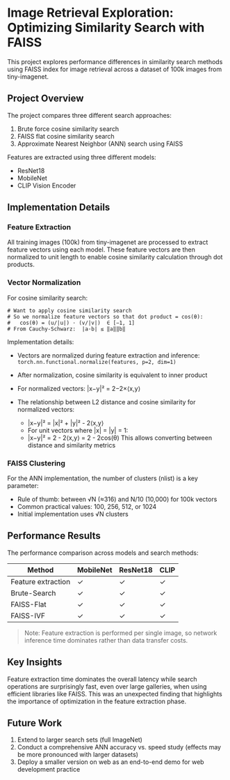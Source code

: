 # Image Retrieval Exploration: Optimizing Similarity Search with FAISS

This project explores performance differences in similarity search methods using FAISS index for image retrieval across a dataset of 100k images from tiny-imagenet.

## Project Overview

The project compares three different search approaches:
1. Brute force cosine similarity search
2. FAISS flat cosine similarity search
3. Approximate Nearest Neighbor (ANN) search using FAISS

Features are extracted using three different models:
- ResNet18
- MobileNet
- CLIP Vision Encoder

## Implementation Details

### Feature Extraction

All training images (100k) from tiny-imagenet are processed to extract feature vectors using each model. These feature vectors are then normalized to unit length to enable cosine similarity calculation through dot products.

### Vector Normalization

For cosine similarity search:
```
# Want to apply cosine similarity search
# So we normalize feature vectors so that dot product = cos(θ):
#   cos(θ) = (u/|u|) · (v/|v|)  ∈ [−1, 1]
# From Cauchy-Schwarz:  |a·b| ≤ ‖a‖‖b‖
```

Implementation details:
- Vectors are normalized during feature extraction and inference: `torch.nn.functional.normalize(features, p=2, dim=1)`
- After normalization, cosine similarity is equivalent to inner product
- For normalized vectors: |x−y|² = 2−2×⟨x,y⟩


- The relationship between L2 distance and cosine similarity for normalized vectors:
  - |x−y|² = |x|² + |y|² - 2⟨x,y⟩
  - For unit vectors where |x| = |y| = 1:
  - |x−y|² = 2 - 2⟨x,y⟩ = 2 - 2cos(θ)
This allows converting between distance and similarity metrics

### FAISS Clustering

For the ANN implementation, the number of clusters (nlist) is a key parameter:
- Rule of thumb: between √N (≈316) and N/10 (10,000) for 100k vectors
- Common practical values: 100, 256, 512, or 1024
- Initial implementation uses √N clusters

## Performance Results

The performance comparison across models and search methods:

| Method | MobileNet | ResNet18 | CLIP |
|--------|-----------|----------|------|
| Feature extraction | ✓ | ✓ | ✓ |
| Brute-Search | ✓ | ✓ | ✓ |
| FAISS-Flat | ✓ | ✓ | ✓ |
| FAISS-IVF | ✓ | ✓ | ✓ |

> Note: Feature extraction is performed per single image, so network inference time dominates rather than data transfer costs.

## Key Insights

Feature extraction time dominates the overall latency while search operations are surprisingly fast, even over large galleries, when using efficient libraries like FAISS. This was an unexpected finding that highlights the importance of optimization in the feature extraction phase.

## Future Work

1. Extend to larger search sets (full ImageNet)
2. Conduct a comprehensive ANN accuracy vs. speed study (effects may be more pronounced with larger datasets)
3. Deploy a smaller version on web as an end-to-end demo for web development practice